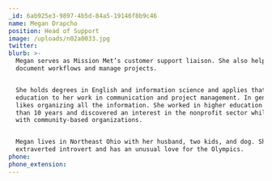 ```yaml
---
_id: 6ab925e3-9897-4b5d-84a5-19146f8b9c46
name: Megan Drapcho
position: Head of Support
image: /uploads/n02a0033.jpg
twitter:
blurb: >-
  Megan serves as Mission Met’s customer support liaison. She also helps to
  document workflows and manage projects.


  She holds degrees in English and information science and applies that
  education to her work in communication and project management. In general, she
  likes organizing all the information. She worked in higher education for more
  than 10 years and discovered an interest in the nonprofit sector while working
  with community-based organizations.


  Megan lives in Northeast Ohio with her husband, two kids, and dog. She is an
  extraverted introvert and has an unusual love for the Olympics.
phone:
phone_extension:
---
```

